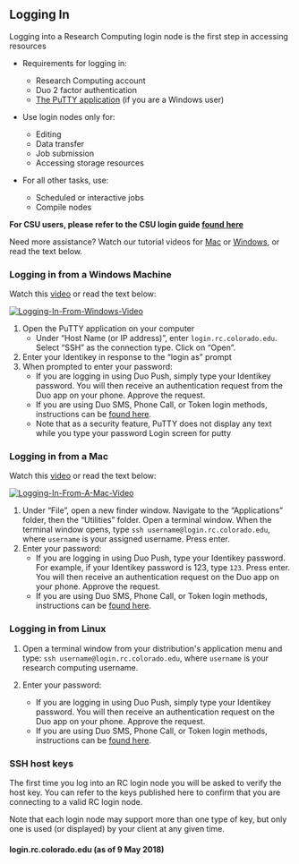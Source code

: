 ## Logging In

Logging into a Research Computing login node is the first step in accessing resources  

- Requirements for logging in:
    + Research Computing account
    + Duo 2 factor authentication
    + [The PuTTY application](https://www.putty.org/) (if you are a Windows user)  

- Use login nodes only for:
    + Editing
    + Data transfer
    + Job submission
    + Accessing storage resources  

- For all other tasks, use:
    + Scheduled or interactive jobs
    + Compile nodes  

__For CSU users, please refer to the CSU login guide [found here](https://www.acns.colostate.edu/hpc/#remote-login)__

Need more assistance? Watch our tutorial videos for [Mac](https://www.youtube.com/watch?v=2Mnr840YdiE) or [Windows](https://youtu.be/aUVdIShW7W4), or read the text below.

### Logging in from a Windows Machine

Watch this [video](https://youtu.be/aUVdIShW7W4) or read the text below:

[![Logging-In-From-Windows-Video](https://raw.githubusercontent.com/ResearchComputing/Research-Computing-User-Tutorials/master/Logging-in/Logging-In-Windows.jpg)](https://youtu.be/aUVdIShW7W4)

1. Open the PuTTY application on your computer
    * Under “Host Name (or IP address)”, enter `login.rc.colorado.edu`. Select “SSH” as the connection type. Click on “Open”.
2. Enter your Identikey in response to the “login as” prompt
3. When prompted to enter your password:
    * If you are logging in using Duo Push, simply type your Identikey password. You will then receive an authentication request from the Duo app on your phone. Approve the request.
    * If you are using Duo SMS, Phone Call, or Token login methods, instructions can be [found here](duo-login.md).
    * Note that as a security feature, PuTTY does not display any text while you type your password
Login screen for putty
<!--
![Logging-in-example-screen](https://raw.githubusercontent.com/ResearchComputing/Research-Computing-User-Tutorials/master/Logging-in/Logging-In-Pic1.png)
-->

### Logging in from a Mac

Watch this [video](https://www.youtube.com/watch?v=2Mnr840YdiE) or read the text below:

[![Logging-In-From-A-Mac-Video](https://raw.githubusercontent.com/ResearchComputing/Research-Computing-User-Tutorials/master/Logging-in/Logging-In-Mac-Vid.jpg)](https://www.youtube.com/watch?v=2Mnr840YdiE)

1. Under “File”, open a new finder window. Navigate to the “Applications” folder, then the “Utilities” folder. Open a terminal window. When the terminal window opens, type `ssh username@login.rc.colorado.edu`, where `username` is your assigned username. Press enter.
2. Enter your password:
    * If you are logging in using Duo Push, type your Identikey password. For example, if your Identikey password is 123, type `123`. Press enter. You will then receive an authentication request on the Duo app on your phone. Approve the request.
    * If you are using Duo SMS, Phone Call, or Token login methods, instructions can be [found here](https://github.com/ResearchComputing/Research-Computing-User-Tutorials/wiki/Logging-in-with-Duo).

### Logging in from Linux

1. Open a terminal window from your distribution's application menu and type: `ssh username@login.rc.colorado.edu`, where `username` is your research computing username.

2. Enter your password:
    * If you are logging in using Duo Push, simply type your Identikey password. You will then receive an authentication request on the Duo app on your phone. Approve the request.
    * If you are using Duo SMS, Phone Call, or Token login methods, instructions can be [found here](https://github.com/ResearchComputing/Research-Computing-User-Tutorials/wiki/Logging-in-with-Duo).

### SSH host keys

The first time you log into an RC login node you will be asked to verify the host key. You can refer to the keys published here to confirm that you are connecting to a valid RC login node.

Note that each login node may support more than one type of key, but only one is used (or displayed) by your client at any given time.

#### login.rc.colorado.edu (as of 9 May 2018)

<!--
```
# Fingerprint
# 256 SHA256:MB+601umlOc1sPXT4AXbV0rNRywUH4UlOIB9oJMuD8Q no comment (ECDSA)
ecdsa-sha2-nistp256 AAAAE2VjZHNhLXNoYTItbmlzdHAyNTYAAAAIbmlzdHAyNTYAAABBBPfjz9VZAwSS0329z6RNZQDNrN3vU1YcthmBRqQAgxmDxBVPJzhazEzKqigoWuuQDHNzfm+05xTOYAmcnL3V7tc=
```
```
# Fingerprint
# 256 SHA256:uNn+9REKipRZ59VZQEKlBzB8xjOCe/9yII8uBgEFOGY no comment (ED25519)
ssh-ed25519 AAAAC3NzaC1lZDI1NTE5AAAAIPub4h8XLU3dXJBNZljS4PdPWOORXoBdSdaKnwFcMTxe
```
```
# Fingerprint
# 2048 SHA256:xZ9xXWtJwBWYqm3ZSvqq2Q7Vq0qnhnImGfTyanytrEk no comment (RSA)
ssh-rsa AAAAB3NzaC1yc2EAAAADAQABAAABAQDQWIqetVDUqKB2im3HyQZJ72PMYXFJUXR2Z+dzhGfOERABAV6m0fKcVcPrBjX9SYR4QYbxR+Yu2bIDDxpK+PZs2sAy/LU4po9mZUN8VAWBE0rwgcEvKfbQriwyhkdqdjEEzbEN5FTx05iYMN2o2vpshmi3dUpHaKMZPI0bhQKmwjM3bf77gpxXWNANsGIag0SdX4bmiWYQhR+CnzUJUis9DVOpVNfN+Jtw4IgnuJedehkZi/z/v7JKvV26jIxXmdq6+VkRCpoVnL3pJkoU5e4vaSc4V5kvgfI9G4tj6BEDGsRgHXAcZXk+hLtNp2nj2VsSocWcOVkn85obSfnVwV/f
```
#### blogin01.rc.colorado.edu
A private login node owned by ICS
```
# Fingerprint
# 256 SHA256:SLljPqUgIZZrMPY127ssUeg++52w1vsqJva9NBKB8vk no comment (ECDSA)
ecdsa-sha2-nistp256 AAAAE2VjZHNhLXNoYTItbmlzdHAyNTYAAAAIbmlzdHAyNTYAAABBBNcwOXb6FQ0kOwEtoNHqYur2xc3t+DwidHJbzRBasCqp8+YE/GSr2SGgtI4JkJ40ptAPjkdj+Qq9BRdu4ZExVdE=
```
```
# Fingerprint
# 256 SHA256:wTJn1ncRQOHETKi7M2HSdjPFhzvo7bG4KczP0ugqNX0 no comment (ED25519)
ssh-ed25519 AAAAC3NzaC1lZDI1NTE5AAAAIMIqWL6qCI0y4MzZBgNyRrNX/Wd39/j1F/onx9tPMPos
```
```
# Fingerprint
# 2048 SHA256:MkKuFpFDNn9xWPBURKxHdUk55q5NBcGeRzgh+BANKpI no comment (RSA)
ssh-rsa AAAAB3NzaC1yc2EAAAADAQABAAABAQDjjl4hOTvUCrfyIgFriFn+6ypLKxb7RQtWEmmmS0a8+icnocCiaZLpiS6lC7sMy7NYly6P6jnasTZvYUZ+6hcIm61YyOSDCCsMZCU+LQb66LIUPttz7ZF12KMgC/DDBAE8xj48hRmp9iZjFnYCEQi9eb4y1IN3VJz1k7nDfLa/Ae3DRBorGZVSKCoeBXfzjpTutCZwgoNUSHQUnZlLnwdut4WH9qq7GtnKRnstVJt+i72vOxLCFSuCgskCjBr5KP/aCEiXT5l93R01hceENIzKqN4zm0MhzULef6KXS7aZZDKb/zklOGUtxcHgdrQ9IeEQIESvn385yZU6IZIM+Hsb
```
-->
